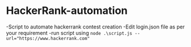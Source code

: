 # HackerRank-automation
-Script to automate hackerrank contest creation 
-Edit login.json file as per your requirement 
-run script using ```node .\script.js --url="https://www.hackerrank.com"```
